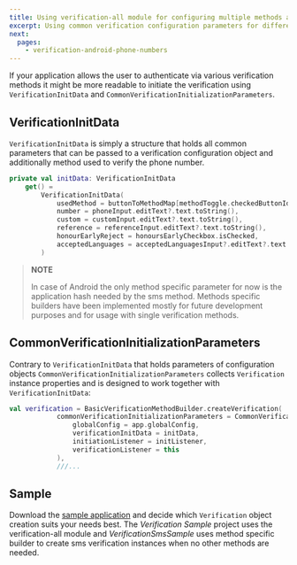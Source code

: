 ```yaml
---
title: Using verification-all module for configuring multiple methods at once.
excerpt: Using common verification configuration parameters for different verification methods.
next:
  pages:
    - verification-android-phone-numbers
---
```


If your application allows the user to authenticate via various verification methods it might be more readable to initiate the verification using `VerificationInitData` and `CommonVerificationInitializationParameters`.

## VerificationInitData

`VerificationInitData` is simply a structure that holds all common parameters that can be passed to a verification configuration object and additionally method used to verify the phone number.

```kotlin
private val initData: VerificationInitData
    get() =
        VerificationInitData(
            usedMethod = buttonToMethodMap[methodToggle.checkedButtonId],
            number = phoneInput.editText?.text.toString(),
            custom = customInput.editText?.text.toString(),
            reference = referenceInput.editText?.text.toString(),
            honourEarlyReject = honoursEarlyCheckbox.isChecked,
            acceptedLanguages = acceptedLanguagesInput?.editText?.text.toString().toLocaleList()
        )
```

> **NOTE**
>
> In case of Android the only method specific parameter for now is the application hash needed by the sms method. Methods specific builders have been implemented mostly for future development purposes and for usage with single verification methods.

## CommonVerificationInitializationParameters

Contrary to `VerificationInitData` that holds parameters of configuration objects `CommonVerificationInitializationParameters` collects `Verification` instance properties and is designed to work together with `VerificationInitData`:

```kotlin
val verification = BasicVerificationMethodBuilder.createVerification(
            commonVerificationInitializationParameters = CommonVerificationInitializationParameters(
                globalConfig = app.globalConfig,
                verificationInitData = initData,
                initiationListener = initListener,
                verificationListener = this
            ),
            ///...
```

## Sample

Download the [sample application](https://github.com/sinch/verification-samples/tree/master/Android-Verification-SDK) and decide which `Verification` object creation suits your needs best. The _Verification Sample_ project uses the verification-all module and _VerificationSmsSample_ uses method specific builder to create sms verification instances when no other methods are needed.
